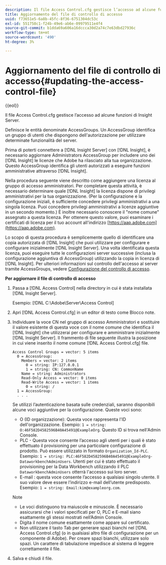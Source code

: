 ```yaml
---
description: Il file Access Control.cfg gestisce l’accesso ad alcune funzioni di Insight Server.
title: Aggiornamento del file di controllo di accesso
uuid: f73651e5-6a8b-45fc-8f36-6751304dc53c
exl-id: 551758c1-f24b-49e6-ab6e-09979511e4f4
source-git-commit: b1dda69a606a16dccca30d2a74c7e63dbd27936c
workflow-type: tm+mt
source-wordcount: '490'
ht-degree: 3%

---
```


# Aggiornamento del file di controllo di accesso{#updating-the-access-control-file}

{{eol}}

Il file Access Control.cfg gestisce l’accesso ad alcune funzioni di Insight Server.

Definisce le entità denominate AccessGroups. Un AccessGroup identifica un gruppo di utenti che dispongono dell&#39;autorizzazione per utilizzare determinate funzionalità del server.

Prima di poterti connettere a [!DNL Insight Server] con [!DNL Insight], è necessario aggiornare Administrators AccessGroup per includere uno dei [!DNL Insight] le licenze che Adobe ha rilasciato alla tua organizzazione. Questo AccessGroup identifica gli utenti autorizzati a eseguire funzioni amministrative attraverso [!DNL Insight].

Nella procedura seguente viene descritto come aggiungere una licenza al gruppo di accesso amministratori. Per completare questa attività, è necessario determinare quale [!DNL Insight] la licenza dispone di privilegi amministrativi per la tua organizzazione. (Per la configurazione e la configurazione iniziali, è sufficiente concedere privilegi amministrativi a una singola licenza. Puoi concedere privilegi amministrativi a licenze aggiuntive in un secondo momento.) È inoltre necessario conoscere il &quot;nome comune&quot; assegnato a questa licenza. Per ottenere questo valore, puoi esaminare i certificati di licenza per il tuo account all&#39;indirizzo [https://aap.adobe.com](https://aap.adobe.com).

Lo scopo di questa procedura è semplicemente quello di identificare una copia autorizzata di [!DNL Insight] che puoi utilizzare per configurare e configurare inizialmente [!DNL Insight Server]. Una volta identificata questa licenza, puoi eseguire tutte le configurazioni server successive (inclusa la configurazione aggiuntiva di AccessGroup) utilizzando la copia in licenza di [!DNL Insight]. Per ulteriori informazioni sul controllo dell&#39;accesso al server tramite AccessGroups, vedere [Configurazione del controllo di accesso](../../../../home/c-inst-svr/c-admin-inst-svr/c-config-acs-ctrl/c-config-acs-ctrl.md#concept-ac385e870dbe4b57a72bf7266b60f93d).

**Per aggiornare il file di controllo di accesso**

1. Passa a [!DNL Access Control] nella directory in cui è stata installata [!DNL Insight Server].

   Esempio: [!DNL C:\Adobe\Server\Access Control]

1. Apri [!DNL Access Control.cfg] in un editor di testo come Blocco note.
1. Individuare la voce CN nel gruppo di accesso Amministratori e sostituire il valore esistente di questa voce con il nome comune che identifica il [!DNL Insight] che utilizzerai per configurare e amministrare inizialmente [!DNL Insight Server]. Il frammento di file seguente illustra la posizione in cui viene inserito il nome comune [!DNL Access Control.cfg] file.

   ```
   Access Control Groups = vector: 5 items 
     0 = AccessGroup: 
       Members = vector: 2 items 
         0 = string: IP:127.0.0.1 
         1 = string: CN: CommonName 
       Name = string: Administrators 
       Read-Only Access = vector: 0 items 
       Read-Write Access = vector: 1 items 
         0 = string: / 
     1 = AccessGroup: 
     . . . 
   ```

   Se utilizzi l’autenticazione basata sulle credenziali, saranno disponibili alcune voci aggiuntive per la configurazione. Queste voci sono:

   * O (ID organizzazione): Questa voce rappresenta l&#39;ID dell&#39;organizzazione. Esempio: `1 = string: O:46F582D4582596B40A45491@ExampleOrg`. Questo ID si trova nell&#39;Admin Console.
   * PLC - Questa voce consente l’accesso agli utenti per i quali è stato effettuato il provisioning per una particolare configurazione di prodotto. Può essere utilizzato in formato `Organization_Id-PLC`. Esempio: `1 = string: PLC:46F582D4582596B40A45491@ExampleOrg-DataworkbenchAdminUsers`. Utenti per cui è stato effettuato il provisioning per la Data Workbench utilizzando il PLC `DataworkbenchAdminUsers` otterrà l&#39;accesso sui loro server.
   * E-mail : questa voce consente l’accesso a qualsiasi singolo utente. Il suo valore deve essere l’indirizzo e-mail dell’utente predisposto. Esempio: `1 = string: Email:kim@exampleorg.com`.

   >[!NOTE]
   >
   >
   >    
   >    
   >    * Le voci distinguono tra maiuscole e minuscole. È necessario assicurarsi che i valori specificati per O, PLC e E-mail siano esattamente gli stessi mostrati nell’Admin Console.
   >    * Digita il nome comune esattamente come appare sul certificato.
   >    * Non utilizzare il tasto Tab per generare spazi bianchi nel [!DNL Access Control.cfg] (o in qualsiasi altro file di configurazione per un componente di Adobe). Per creare spazi bianchi, utilizzare solo spazi. Un carattere di tabulazione impedisce al sistema di leggere correttamente il file.


1. Salva e chiudi il file.
